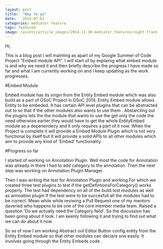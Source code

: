```yaml
---
layout: post
title:  "Way to go"
date:   2014-07-02
categories: mediator feature
tags: featured
image: /assets/article_images/2014-11-30-mediator_features/night-track.JPG
---
```

Hi,

  This is a blog post I will mainting  as apart of my Google Summer of Code
  Project "Embed module API".
  I will start of by explainig what embed module is and why we need it and then
  briefly describe the progress I have made so far and what I am currently
  working on and I keep updating as the work progresses.

#Embed Module

  Embed module has its origin from the Entity Embed module which was also build
  as a part of GSoC Project in GSoC 2014. Entity Embed module allows Entity
  to be embeded. It has certain API level plugins that can be abstracted out
  to so that if the other modules also wants to use them .
  Abstarcting  out the plugins lets the the module that wants to use the get
  only the code the need otherwise earlier they would have to get the whole
  EntityEmbed module as a depenendecy and it only requires a part of it now.
  When the Project is complete it will provide a Embed Module Plugin which is not
  very functional by itself but it will provide a solid APIs to all other
  modules which aim to provide any kind of 'Embed' functionality


#Progress so far

  I started of working on Annotation Plugin. Well most the code for Annotation
  was already in there I had to add category to the annotation. Then the next
  step was working on Annotation Plugin  Manager.

  Then I was writing the test for Annotation Plugin and working.For which we created 
  three test plugins to test if the getDefintionsForCategory() works properly. The
  test had dependency on all of the build test modules as well as annoation plugin
  If the test were to be succesfull all the modules had to be correct. Mean while 
  while reviwing a Pull Request one of my mentors daveried who happens to be
  one of the core member media team. Raised a question 'Do we actually need the
  Category feild'. So the discussion has been going about it look. I am keenly following
  it and trying to find out what we can do about it now.

  So as of now I am working Abstract out Editor Button config entity from the
  Entity Embed module so that other modules can declare one easily. It involves
  going through the Entity Embeds code.



